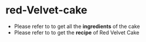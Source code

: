 # red-Velvet-cake
* Please refer to to get all the **ingredients** of the cake
* Please refer to to get the **recipe** of Red Velvet Cake

